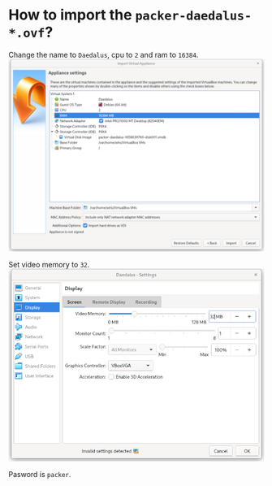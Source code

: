 # How to import the `packer-daedalus-*.ovf`?
Change the name to `Daedalus`, cpu to `2` and ram to `16384`.
![appliance settings screen](appliance-settings.png "Appliance settings screen")

Set video memory to `32`.
![display screen](display.png "Display screen")

Pasword is `packer`.
